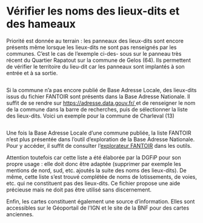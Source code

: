 # Vérifier les noms des lieux-dits et des hameaux

Priorité est donnée au terrain : les panneaux des lieux-dits sont encore présents même lorsque les lieux-dits ne sont pas renseignés par les communes. C’est le cas de l’exemple ci-des- sous sur le panneau très récent du Quartier Rapatout sur la commune de Gelos (64). Ils permettent de vérifier le territoire du lieu-dit car les panneaux sont implantés à son entrée et à sa sortie.

<figure><img src="../img/bonnes-pratiques/Capture d’écran 2022-12-30 à 11.06.38.png" alt=""/><figcaption></figcaption></figure>

Si la commune n’a pas encore publié de Base Adresse Locale, des lieux-dits issus du fichier FANTOIR sont présents dans la Base Adresse Nationale. Il suffit de se rendre sur [https://adresse.data.gouv.fr/ ](https://adresse.data.gouv.fr/fantoir)et de renseigner le nom de la commune dans la barre de recherches, puis de sélectionner la liste des lieux-dits. Voici un exemple pour la commune de Charleval (13)

<figure><img src="../img/bonnes-pratiques/Capture d’écran 2022-12-30 à 11.07.53.png" alt=""/><figcaption></figcaption></figure>

Une fois la Base Adresse Locale d’une commune publiée, la liste FANTOIR n’est plus présentée dans l’outil d’exploration de la Base Adresse Nationale. Pour y accéder, il suffit de consulter l’[explorateur FANTOIR](https://adresse.data.gouv.fr/fantoir) dans les outils.

Attention toutefois car cette liste a été élaborée par la DGFiP pour son propre usage : elle doit donc être adaptée (supprimer par exemple les mentions de nord, sud, etc. ajoutés la suite des noms des lieux-dits). De même, cette liste s’est trouvé complétée de noms de lotissements, de voies, etc. qui ne constituent pas des lieux-dits. Ce fichier propose une aide précieuse mais ne doit pas être utilisé sans discernement.

Enfin, les cartes constituent également une source d’information. Elles sont accessibles sur le Géoportail de l’IGN et le site de la BNF pour des cartes anciennes.
